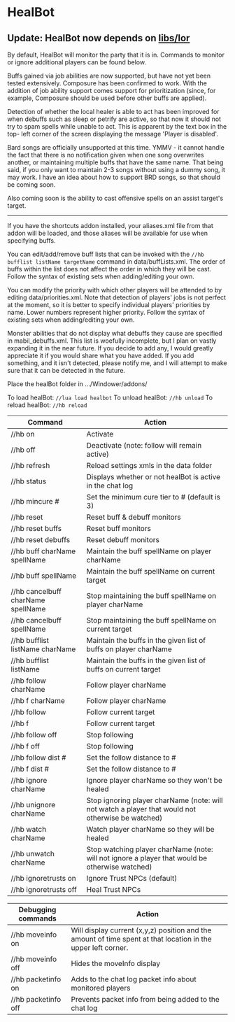 # HealBot

## Update: HealBot now depends on [libs/lor](https://github.com/lorand-ffxi/lor_libs)

By default, HealBot will monitor the party that it is in.  Commands to monitor
or ignore additional players can be found below.

Buffs gained via job abilities are now supported, but have not yet been tested
extensively.  Composure has been confirmed to work.  With the addition of job
ability support comes support for prioritization (since, for example, Composure
should be used before other buffs are applied).

Detection of whether the local healer is able to act has been improved for when
debuffs such as sleep or petrify are active, so that now it should not try to
spam spells while unable to act.  This is apparent by the text box in the top-
left corner of the screen displaying the message 'Player is disabled'.

Bard songs are officially unsupported at this time.  YMMV - it cannot handle the
fact that there is no notification given when one song overwrites another, or
maintaining multiple buffs that have the same name.  That being said, if you
only want to maintain 2-3 songs without using a dummy song, it may work.  I have
an idea about how to support BRD songs, so that should be coming soon.

Also coming soon is the ability to cast offensive spells on an assist target's
target.  

--------------------------------------------------------------------------------

If you have the shortcuts addon installed, your aliases.xml file from that addon
will be loaded, and those aliases will be available for use when specifying
buffs.

You can edit/add/remove buff lists that can be invoked with the
`//hb bufflist listName targetName` command in data/buffLists.xml.  The order of
buffs within the list does not affect the order in which they will be cast.
Follow the syntax of existing sets when adding/editing your own.

You can modify the priority with which other players will be attended to by
editing data/priorities.xml.  Note that detection of players' jobs is not
perfect at the moment, so it is better to specify individual players' priorities
by name.  Lower numbers represent higher priority.  Follow the syntax of
existing sets when adding/editing your own.

Monster abilities that do not display what debuffs they cause are specified in
mabil_debuffs.xml.  This list is woefully incomplete, but I plan on vastly
expanding it in the near future.  If you decide to add any, I would greatly
appreciate it if you would share what you have added.  If you add something, and
it isn't detected, please notify me, and I will attempt to make sure that it can
be detected in the future.

Place the healBot folder in .../Windower/addons/

To load healBot: `//lua load healbot`
To unload healBot: `//hb unload`
To reload healBot: `//hb reload`

| Command | Action |
| --- | --- |
| //hb on | Activate |
| //hb off | Deactivate (note: follow will remain active) |
| //hb refresh | Reload settings xmls in the data folder |
| //hb status | Displays whether or not healBot is active in the chat log |
| //hb mincure # | Set the minimum cure tier to # (default is 3) |
| //hb reset | Reset buff & debuff monitors |
| //hb reset buffs | Reset buff monitors |
| //hb reset debuffs | Reset debuff monitors |
| //hb buff charName spellName | Maintain the buff spellName on player charName |
| //hb buff <t> spellName | Maintain the buff spellName on current target |
| //hb cancelbuff charName spellName | Stop maintaining the buff spellName on player charName |
| //hb cancelbuff <t> spellName | Stop maintaining the buff spellName on current target |
| //hb bufflist listName charName | Maintain the buffs in the given list of buffs on player charName |
| //hb bufflist listName <t> | Maintain the buffs in the given list of buffs on current target |
| //hb follow charName | Follow player charName |
| //hb f charName | Follow player charName |
| //hb follow <t> | Follow current target |
| //hb f <t> | Follow current target |
| //hb follow off | Stop following |
| //hb f off | Stop following |
| //hb follow dist # | Set the follow distance to # |
| //hb f dist # | Set the follow distance to # |
| //hb ignore charName | Ignore player charName so they won't be healed |
| //hb unignore charName | Stop ignoring player charName (note: will not watch a player that would not otherwise be watched) |
| //hb watch charName | Watch player charName so they will be healed |
| //hb unwatch charName | Stop watching player charName (note: will not ignore a player that would be otherwise watched) |
| //hb ignoretrusts on | Ignore Trust NPCs (default) |
| //hb ignoretrusts off | Heal Trust NPCs |

| Debugging commands | Action |
| --- | --- |
| //hb moveinfo on | Will display current (x,y,z) position and the amount of time spent at that location in the upper left corner. |
| //hb moveinfo off | Hides the moveInfo display |
| //hb packetinfo on | Adds to the chat log packet info about monitored players |
| //hb packetinfo off | Prevents packet info from being added to the chat log |
